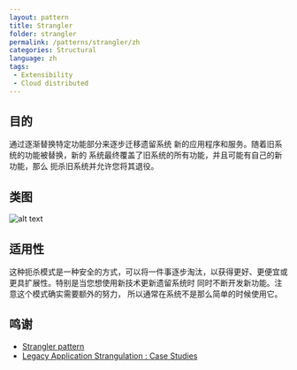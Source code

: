 ```yaml
---
layout: pattern
title: Strangler
folder: strangler
permalink: /patterns/strangler/zh
categories: Structural
language: zh
tags:
 - Extensibility
 - Cloud distributed
---
```


## 目的
通过逐渐替换特定功能部分来逐步迁移遗留系统
新的应用程序和服务。随着旧系统的功能被替换，新的
系统最终覆盖了旧系统的所有功能，并且可能有自己的新功能，那么
扼杀旧系统并允许您将其退役。

## 类图
![alt text](./etc/strangler.png "Strangler")

## 适用性
这种扼杀模式是一种安全的方式，可以将一件事逐步淘汰，以获得更好、更便宜或
更具扩展性。特别是当您想使用新技术更新遗留系统时
同时不断开发新功能。注意这个模式确实需要额外的努力，
所以通常在系统不是那么简单的时候使用它。
## 鸣谢

* [Strangler pattern](https://docs.microsoft.com/en-us/azure/architecture/patterns/strangler)
* [Legacy Application Strangulation : Case Studies](https://paulhammant.com/2013/07/14/legacy-application-strangulation-case-studies/)
